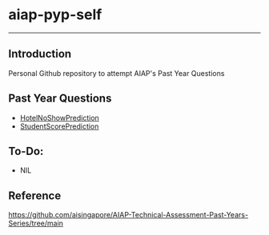 # aiap-pyp-self
---

## Introduction
Personal Github repository to attempt AIAP's Past Year Questions

## Past Year Questions
- [HotelNoShowPrediction](HotelNoShowPrediction)
- [StudentScorePrediction](StudentScorePrediction)

## To-Do:
- NIL

## Reference
https://github.com/aisingapore/AIAP-Technical-Assessment-Past-Years-Series/tree/main